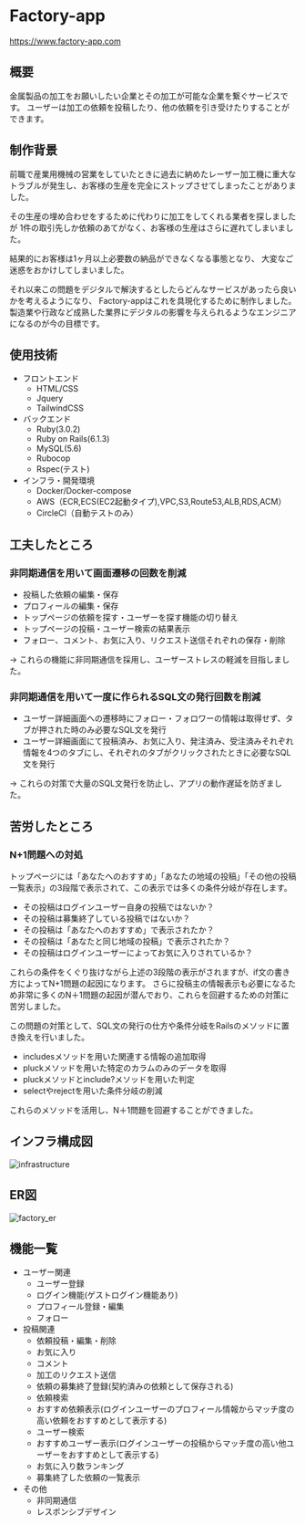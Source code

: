 # Factory-app
https://www.factory-app.com
## 概要
金属製品の加工をお願いしたい企業とその加工が可能な企業を繋ぐサービスです。
ユーザーは加工の依頼を投稿したり、他の依頼を引き受けたりすることができます。
## 制作背景
前職で産業用機械の営業をしていたときに過去に納めたレーザー加工機に重大なトラブルが発生し、お客様の生産を完全にストップさせてしまったことがありました。

その生産の埋め合わせをするために代わりに加工をしてくれる業者を探しましたが
1件の取引先しか依頼のあてがなく、お客様の生産はさらに遅れてしまいました。

結果的にお客様は1ヶ月以上必要数の納品ができなくなる事態となり、
大変なご迷惑をおかけしてしまいました。

それ以来この問題をデジタルで解決するとしたらどんなサービスがあったら良いかを考えるようになり、
Factory-appはこれを具現化するために制作しました。
製造業や行政など成熟した業界にデジタルの影響を与えられるようなエンジニアになるのが今の目標です。
## 使用技術
- フロントエンド
  - HTML/CSS
  - Jquery
  - TailwindCSS
- バックエンド
  - Ruby(3.0.2)
  - Ruby on Rails(6.1.3)
  - MySQL(5.6)
  - Rubocop
  - Rspec(テスト)
- インフラ・開発環境
  - Docker/Docker-compose
  - AWS（ECR,ECS(EC2起動タイプ),VPC,S3,Route53,ALB,RDS,ACM）
  - CircleCI（自動テストのみ）
## 工夫したところ
### 非同期通信を用いて画面遷移の回数を削減
- 投稿した依頼の編集・保存
- プロフィールの編集・保存
- トップページの依頼を探す・ユーザーを探す機能の切り替え
- トップページの投稿・ユーザー検索の結果表示
- フォロー、コメント、お気に入り、リクエスト送信それぞれの保存・削除

→ これらの機能に非同期通信を採用し、ユーザーストレスの軽減を目指しました。

### 非同期通信を用いて一度に作られるSQL文の発行回数を削減
- ユーザー詳細画面への遷移時にフォロー・フォロワーの情報は取得せず、タブが押された時のみ必要なSQL文を発行
- ユーザー詳細画面にて投稿済み、お気に入り、発注済み、受注済みそれぞれ情報を4つのタブにし、それぞれのタブがクリックされたときに必要なSQL文を発行

→ これらの対策で大量のSQL文発行を防止し、アプリの動作遅延を防ぎました。

## 苦労したところ
### N+1問題への対処
トップページには「あなたへのおすすめ」「あなたの地域の投稿」「その他の投稿一覧表示」の3段階で表示されて、この表示では多くの条件分岐が存在します。 
- その投稿はログインユーザー自身の投稿ではないか？
- その投稿は募集終了している投稿ではないか？
- その投稿は「あなたへのおすすめ」で表示されたか？
- その投稿は「あなたと同じ地域の投稿」で表示されたか？
- その投稿はログインユーザーによってお気に入りされているか？

これらの条件をくぐり抜けながら上述の3段階の表示がされますが、if文の書き方によってN+1問題の起因になります。
さらに投稿主の情報表示も必要になるため非常に多くのN＋1問題の起因が潜んでおり、これらを回避するための対策に苦労しました。

この問題の対策として、SQL文の発行の仕方や条件分岐をRailsのメソッドに置き換えを行いました。
- includesメソッドを用いた関連する情報の追加取得
- pluckメソッドを用いた特定のカラムのみのデータを取得
- pluckメソッドとinclude?メソッドを用いた判定
- selectやrejectを用いた条件分岐の削減

これらのメソッドを活用し、N＋1問題を回避することができました。

## インフラ構成図
![infrastructure](https://user-images.githubusercontent.com/87586109/140628191-9540a03a-67f3-4472-bd12-fa15bdf0714b.png)
## ER図
![factory_er](https://user-images.githubusercontent.com/87586109/140602645-d39f045d-f4f6-415e-86ce-c692a2e8ceb5.png)
## 機能一覧
- ユーザー関連
  - ユーザー登録
  - ログイン機能(ゲストログイン機能あり)
  - プロフィール登録・編集
  - フォロー
- 投稿関連
  - 依頼投稿・編集・削除
  - お気に入り
  - コメント
  - 加工のリクエスト送信
  - 依頼の募集終了登録(契約済みの依頼として保存される)
  - 依頼検索
  - おすすめ依頼表示(ログインユーザーのプロフィール情報からマッチ度の高い依頼をおすすめとして表示する)
  - ユーザー検索
  - おすすめユーザー表示(ログインユーザーの投稿からマッチ度の高い他ユーザーをおすすめとして表示する)
  - お気に入り数ランキング
  - 募集終了した依頼の一覧表示
- その他
  - 非同期通信
  - レスポンシブデザイン
